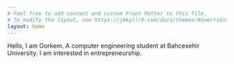 ```yaml
---
# Feel free to add content and custom Front Matter to this file.
# To modify the layout, see https://jekyllrb.com/docs/themes/#overriding-theme-defaults
layout: home
---
```

Hello, I am Gorkem. A computer engineering student at Bahcesehir University. I am interested in entrepreneurship.
